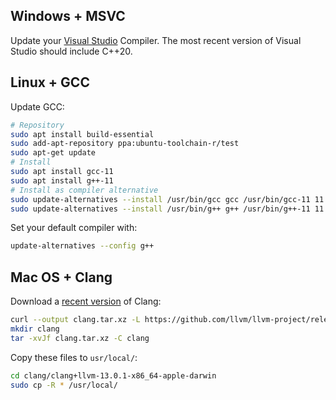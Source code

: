 ## Windows + MSVC

Update your [Visual Studio](https://visualstudio.microsoft.com) Compiler. The most recent version of Visual Studio
should include C++20.

## Linux + GCC

Update GCC:

```bash
# Repository
sudo apt install build-essential
sudo add-apt-repository ppa:ubuntu-toolchain-r/test
sudo apt-get update
# Install
sudo apt install gcc-11
sudo apt install g++-11
# Install as compiler alternative
sudo update-alternatives --install /usr/bin/gcc gcc /usr/bin/gcc-11 11
sudo update-alternatives --install /usr/bin/g++ g++ /usr/bin/g++-11 11
```

Set your default compiler with:

```bash
update-alternatives --config g++
```

## Mac OS + Clang

Download a [recent version](https://releases.llvm.org/download.html) of Clang:

```bash
curl --output clang.tar.xz -L https://github.com/llvm/llvm-project/releases/download/llvmorg-13.0.1/clang+llvm-13.0.1-x86_64-apple-darwin.tar.xz
mkdir clang
tar -xvJf clang.tar.xz -C clang
```

Copy these files to `usr/local/`:

```bash
cd clang/clang+llvm-13.0.1-x86_64-apple-darwin
sudo cp -R * /usr/local/
```

